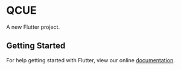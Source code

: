 # QCUE

A new Flutter project.

## Getting Started

For help getting started with Flutter, view our online
[documentation](https://flutter.io/).
